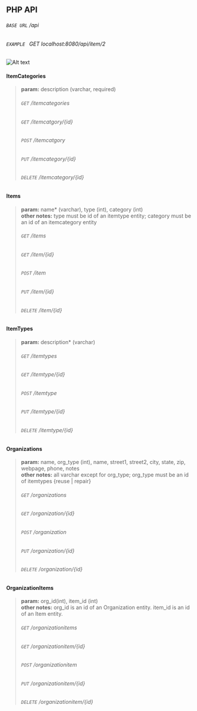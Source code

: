 ## PHP API  

###### ```BASE URL``` 	/api   
###### ```EXAMPLE ``` 	GET localhost:8080/api/item/2  

![Alt text](/images/get_example.PNG?raw=true "Optional Title")

  
#### ItemCategories  
> **param:** description (varchar, required)  
>###### ```GET``` 		/itemcategories 
>###### ```GET``` 		/itemcatgory/{id}
>###### ```POST``` 		/itemcatgory  
>###### ```PUT``` 		/itemcategory/{id}     
>###### ```DELETE``` 	/itemcategory/{id}   


#### Items
>**param:** name* (varchar), type (int), category (int)  
>**other notes:**   type must be id of an itemtype entity; category must be an id of an itemcategory entity
>###### ```GET``` 		/items 
>###### ```GET``` 		/item/{id}
>###### ```POST``` 		/item 
>###### ```PUT``` 		/item/{id}
>###### ```DELETE``` 	/item/{id} 
  

#### ItemTypes
>**param:** description* (varchar) 
>###### ```GET``` 		/itemtypes 
>###### ```GET``` 		/itemtype/{id}
>###### ```POST``` 		/itemtype
>###### ```PUT``` 		/itemtype/{id}
>###### ```DELETE``` 	/itemtype/{id} 

#### Organizations
>**param:** name, org_type (int), name, street1, street2, city, state, zip, webpage, phone, notes  
>**other notes:**   all varchar except for org_type; org_type must be an id of itemtypes {reuse | repair}
>###### ```GET``` 		/organizations
>###### ```GET``` 		/organization/{id}
>###### ```POST``` 		/organization
>###### ```PUT``` 		/organization/{id}
>###### ```DELETE``` 	/organization/{id} 

#### OrganizationItems
>**param:** org_id(int), item_id (int)  
>**other notes:**   org_id is an id of an Organization entity. item_id is an id of an Item entity.  
>###### ```GET``` 		/organizationitems  
>###### ```GET``` 		/organizationitem/{id}  
>###### ```POST``` 		/organizationitem  
>###### ```PUT``` 		/organizationitem/{id}  
>###### ```DELETE``` 	/organizationitem/{id}   
